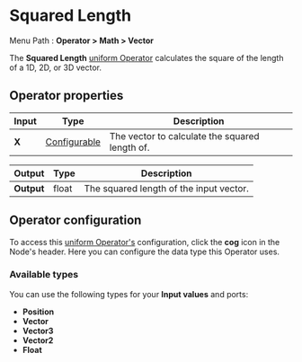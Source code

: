 # Squared Length

Menu Path : **Operator > Math > Vector**

The **Squared Length** [uniform Operator](Operators.md#uniform-operators) calculates the square of the length of a 1D, 2D, or 3D vector.

## Operator properties

| **Input** | **Type**                                | **Description**                                |
| --------- | --------------------------------------- | ---------------------------------------------- |
| **X**     | [Configurable](#operator-configuration) | The vector to calculate the squared length of. |

| **Output** | **Type** | **Description**                         |
| ---------- | -------- | --------------------------------------- |
| **Output** | float    | The squared length of the input vector. |

## Operator configuration

To access this [uniform Operator's](Operators.md#uniform-operators) configuration, click the **cog** icon in the Node's header. Here you can configure the data type this Operator uses.

### Available types

You can use the following types for your **Input values** and ports:

- **Position**
- **Vector**
- **Vector3**
- **Vector2**
- **Float**